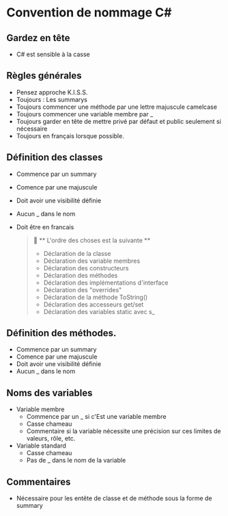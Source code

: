 # Convention de nommage C#


## Gardez en tête

- C# est sensible à la casse

## Règles générales

- Pensez approche K.I.S.S.
- Toujours : Les summarys
- Toujours commencer une méthode par une lettre majuscule camelcase
- Toujours commencer une variable membre par _
- Toujours garder en tête de mettre privé par défaut et public seulement si nécessaire
- Toujours en français lorsque possible.

## Définition des classes

- Commence par un summary
- Comence par une majuscule
- Doit avoir une visibilité définie
- Aucun _ dans le nom
- Doit être en francais

    > :memo: ** L'ordre des choses est la suivante **
    >
    > - Déclaration de la classe  
    > - Déclaration des variable membres  
    > - Déclaration des constructeurs  
    > - Déclaration des méthodes  
    > - Déclaration des implémentations d'interface  
    > - Déclaration des "overrides"  
    > - Déclaration de la méthode ToString()  
    > - Déclaration des accesseurs get/set   
    > - Déclaration des variables static avec s_  



## Définition des méthodes.
- Commence par un summary
- Comence par une majuscule
- Doit avoir une visibilité définie
- Aucun _ dans le nom

## Noms des variables
- Variable membre
    - Commence par un _ si c'Est une variable membre
    - Casse chameau
    - Commentaire si la variable nécessite une précision sur ces limites de valeurs, rôle, etc.
- Variable standard
    - Casse chameau
    - Pas de _ dans le nom de la variable

## Commentaires

- Nécessaire pour les entête de classe et de méthode sous la forme de summary
